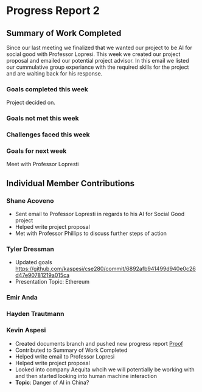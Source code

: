 # Progress Report 2
## Summary of Work Completed
Since our last meeting we finalized that we wanted our project to be AI for social good with Professor Lopresi.  This week we created our project proposal and emailed our potential project advisor.  In this email we listed our cummulative group experiance with the required skills for the project and are waiting back for his response. 

### Goals completed this week
Project decided on.

### Goals not met this week 

### Challenges faced this week

### Goals for next week
Meet with Professor Lopresti

## Individual Member Contributions

### Shane Acoveno
- Sent email to Professor Lopresti in regards to his AI for Social Good project
- Helped write project proposal
- Met with Professor Phillips to discuss further steps of action

### Tyler Dressman
- Updated goals
https://github.com/kaspesi/cse280/commit/6892afb941499d940e0c26d47e90781219a015ca
- Presentation Topic: Ethereum


### Emir Anda


### Hayden Trautmann



### Kevin Aspesi
- Created documents branch and pushed new progress report [Proof](https://github.com/kaspesi/cse280/commit/344d0b0983c7531540e28ff81a5f9137d2cf8a6e)
- Contributed to Summary of Work Completed
- Helped write email to Professor Lopresi
- Helped write project proposal
- Looked into company Aequita whcih we will potentially be working with and then started looking into human machine interaction
- **Topic**:  Danger of AI in China?
  
